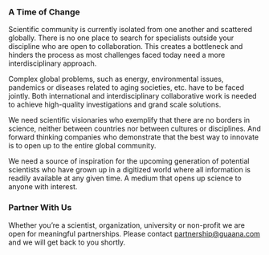 ### A Time of Change

Scientific community is currently isolated from one another and scattered globally. There is no one place to search for specialists outside your discipline who are open to collaboration. This creates a bottleneck and hinders the process as most challenges faced today need a more interdisciplinary approach.

Complex global problems, such as energy, environmental issues, pandemics or diseases related to aging societies, etc. have to be faced jointly. Both international and interdisciplinary collaborative work is needed to achieve high-quality investigations and grand scale solutions.

We need scientific visionaries who exemplify that there are no borders in science, neither between countries nor between cultures or disciplines. And forward thinking companies who demonstrate that the best way to innovate is to open up to the entire global community.

We need a source of inspiration for the upcoming generation of potential scientists who have grown up in a digitized world where all information is readily available at any given time. A medium that opens up science to anyone with interest.

### Partner With Us

Whether you’re a scientist, organization, university or non-profit we are open for meaningful partnerships. Please contact <partnership@guaana.com> and we will get back to you shortly.
